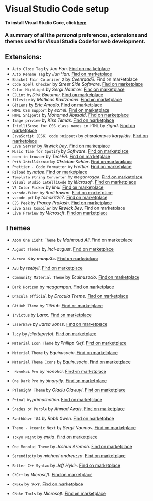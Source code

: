 # Visual Studio Code setup

#### To install Visual Studio Code, click [here](https://code.visualstudio.com/)

### A summary of all the _personal_ preferences, extensions and themes used for Visual Studio Code for web development.

## Extensions:

- `Auto Close Tag` by _Jun Han_. [Find on marketplace](https://marketplace.visualstudio.com/items?itemName=formulahendry.auto-close-tag)
- `Auto Rename Tag` by _Jun Han_. [Find on marketplace](https://marketplace.visualstudio.com/items?itemName=formulahendry.auto-rename-tag)
- `Bracket Pair Colorizer 2` by _CoenraadS_. [Find on marketplace](https://marketplace.visualstudio.com/items?itemName=CoenraadS.bracket-pair-colorizer-2)
- `Code Spell Checker` by _Street Side Software_. [Find on marketplace](https://marketplace.visualstudio.com/items?itemName=streetsidesoftware.code-spell-checker)
- `Color Highlight` by _Sergii Naumov_. [Find on marketplace](https://marketplace.visualstudio.com/items?itemName=naumovs.color-highlight)
- `ESLint` by _Dirk Baeumer_. [Find on marketplace](https://marketplace.visualstudio.com/items?itemName=dbaeumer.vscode-eslint)
- `filesize` by _Matheus Kautzmann_. [Find on marketplace](https://marketplace.visualstudio.com/items?itemName=mkxml.vscode-filesize)
- `GitLens` by _Eric Amodio_. [Find on marketplace](https://marketplace.visualstudio.com/items?itemName=eamodio.gitlens)
- `HTML CSS Support` by _ecmel_. [Find on marketplace](https://marketplace.visualstudio.com/items?itemName=ecmel.vscode-html-css)
- `HTML Snippets` by _Mohamed Abusaid_. [Find on marketplace](https://marketplace.visualstudio.com/items?itemName=abusaidm.html-snippets)
- `Image preview` by _Kiss Tamas_. [Find on marketplace](https://marketplace.visualstudio.com/items?itemName=kisstkondoros.vscode-gutter-preview)
- `IntelliSense for CSS class names in HTML` by _Zignd_. [Find on marketplace](https://marketplace.visualstudio.com/items?itemName=Zignd.html-css-class-completion)
- `JavaScript (ES6) code snippets` by _charalampos karypidis_. [Find on marketplace](https://marketplace.visualstudio.com/items?itemName=xabikos.JavaScriptSnippets)
- `Live Server` by _Ritwick Dey_. [Find on marketplace](https://marketplace.visualstudio.com/items?itemName=ritwickdey.LiveServer)
- `Music Time for Spotify` by _Software_. [Find on marketplace](https://marketplace.visualstudio.com/items?itemName=softwaredotcom.music-time)
- `open in browser` by _TechER_. [Find on marketplace](https://marketplace.visualstudio.com/items?itemName=techer.open-in-browser)
- `Path Intellisense` by _Christian Kohler_. [Find on marketplace](https://marketplace.visualstudio.com/items?itemName=christian-kohler.path-intellisense)
- `Prettier - Code formatter` by _Prettier_. [Find on marketplace](https://marketplace.visualstudio.com/items?itemName=esbenp.prettier-vscode)
- `Reload` by _natqe_. [Find on marketplace](https://marketplace.visualstudio.com/items?itemName=natqe.reload)
- `Template String Converter` by _meganrogge_. [Find on marketplace](https://marketplace.visualstudio.com/items?itemName=meganrogge.template-string-converter)
- `Visual Studio IntelliCode` by _Microsoft_. [Find on marketplace](https://marketplace.visualstudio.com/items?itemName=VisualStudioExptTeam.vscodeintellicode)
- `VS Color Picker` by _lihui_. [Find on marketplace](https://marketplace.visualstudio.com/items?itemName=lihui.vs-color-picker)
- `vscode-faker` by _Budi Irawan_. [Find on marketplace](https://marketplace.visualstudio.com/items?itemName=deerawan.vscode-faker)
- `vscode-pdf` by _tomoki1207_. [Find on marketplace](https://marketplace.visualstudio.com/items?itemName=tomoki1207.pdf)
- `CSS Peek` by _Pranay Prakash_. [Find on marketplace](https://marketplace.visualstudio.com/items?itemName=pranaygp.vscode-css-peek)
- `Live Sass Compiler` by _Ritwick Dey_. [Find on marketplace](https://marketplace.visualstudio.com/items?itemName=ritwickdey.live-sass)
- `Live Preview` by _Microsoft_. [Find on marketplace](https://marketplace.visualstudio.com/items?itemName=ms-vscode.live-server)

## Themes

- `Atom One Light Theme` by _Mahmoud Ali_. [Find on marketplace](https://marketplace.visualstudio.com/items?itemName=akamud.vscode-theme-onelight)

- `August Themes` by _inci-august_. [Find on marketplace](https://marketplace.visualstudio.com/items?itemName=inci-august.august-themes)

- `Aurora X` by _marqu3s_. [Find on marketplace](https://marketplace.visualstudio.com/items?itemName=marqu3s.aurora-x)

- `Ayu` by _teabyii_. [Find on marketplace](https://marketplace.visualstudio.com/items?itemName=teabyii.ayu)

- `Community Material Theme` by _Equinusocio_. [Find on marketplace](https://marketplace.visualstudio.com/items?itemName=Equinusocio.vsc-community-material-theme)

- `Dark Horizon` by _mcagampan_. [Find on marketplace](https://marketplace.visualstudio.com/items?itemName=mcagampan.dark-horizon)

- `Dracula Official` by _Dracula Theme_. [Find on marketplace](https://marketplace.visualstudio.com/items?itemName=dracula-theme.theme-dracula)

- `GitHub Theme` by _GitHub_. [Find on marketplace](https://marketplace.visualstudio.com/items?itemName=GitHub.github-vscode-theme)

- `Invictus` by _Larxx_. [Find on marketplace](https://marketplace.visualstudio.com/items?itemName=Larxx.invictus)

- `LaserWave` by _Jared Jones_. [Find on marketplace](https://marketplace.visualstudio.com/items?itemName=jaredkent.laserwave)

- `lucy` by _juliettepretot_. [Find on marketplace](https://marketplace.visualstudio.com/items?itemName=juliettepretot.lucy-vscode)

- `Material Icon Theme` by _Philipp Kief_. [Find on marketplace](https://marketplace.visualstudio.com/items?itemName=PKief.material-icon-theme)

- `Material Theme` by _Equinusocio_. [Find on marketplace](https://marketplace.visualstudio.com/items?itemName=Equinusocio.vsc-material-theme)

- `Material Theme Icons` by _Equinusocio_. [Find on marketplace](https://marketplace.visualstudio.com/items?itemName=Equinusocio.vsc-material-theme-icons)

- ` Monokai Pro` by _monokai_. [Find on marketplace](https://marketplace.visualstudio.com/items?itemName=monokai.theme-monokai-pro-vscode)

- `One Dark Pro` by _binaryify_. [Find on marketplace](https://marketplace.visualstudio.com/items?itemName=zhuangtongfa.Material-theme)

- `Palenight Theme` by _Olaolu Olawuyi_. [Find on marketplace](https://marketplace.visualstudio.com/items?itemName=whizkydee.material-palenight-theme)

- `Primal` by _primalmotion_. [Find on marketplace](https://marketplace.visualstudio.com/items?itemName=primalmotion.primal)

- `Shades of Purple` by _Ahmad Awais_. [Find on marketplace](https://marketplace.visualstudio.com/items?itemName=ahmadawais.shades-of-purple)

- `SynthWave '84` by _Robb Owen_. [Find on marketplace](https://marketplace.visualstudio.com/items?itemName=RobbOwen.synthwave-vscode)

- `Theme - Oceanic Next` by _Sergii Naumov_. [Find on marketplace](https://marketplace.visualstudio.com/items?itemName=naumovs.theme-oceanicnext)

- `Tokyo Night` by _enkia_. [Find on marketplace](https://marketplace.visualstudio.com/items?itemName=enkia.tokyo-night)

- `One Monokai Theme` by _Joshua Azemoh_. [Find on marketplace](https://marketplace.visualstudio.com/items?itemName=azemoh.one-monokai)

- `Serendipity` by _michael-andreuzza_. [Find on marketplace](https://marketplace.visualstudio.com/items?itemName=wicked-labs.wvsc-serendipity)

- `Better C++ Syntax` by _Jeff Hykin_. [Find on marketplace](https://marketplace.visualstudio.com/items?itemName=jeff-hykin.better-cpp-syntax)

- `C/C++` by _Microsoft_. [Find on marketplace](https://marketplace.visualstudio.com/items?itemName=ms-vscode.cpptools)

- `CMake` by _twxs_. [Find on marketplace](https://marketplace.visualstudio.com/items?itemName=twxs.cmake)

- `CMake Tools` by _Microsoft_. [Find on marketplace](https://marketplace.visualstudio.com/items?itemName=ms-vscode.cmake-tools)
